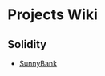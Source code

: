 # Projects Wiki


## Solidity

* [SunnyBank](https://github.com/SunnyFoundation/Project/blob/main/Sunnybank/sunnybank.md)





















    

